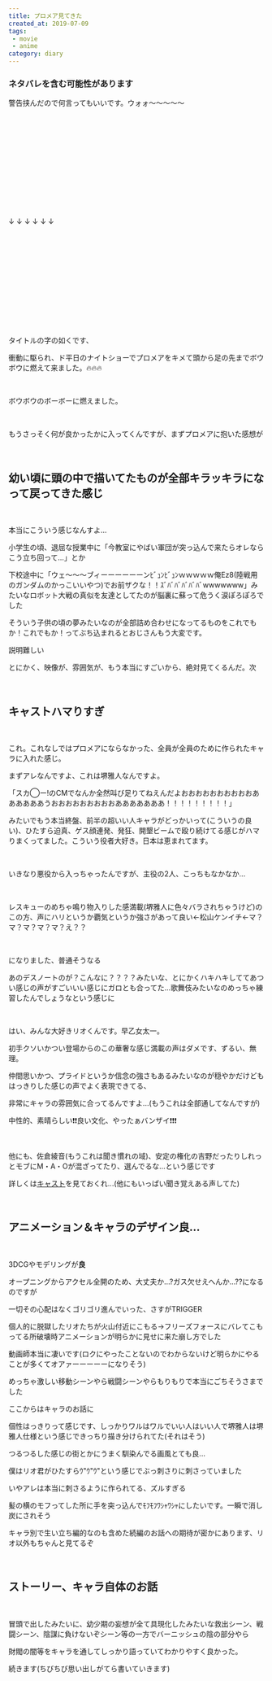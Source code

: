 ```yaml
---
title: プロメア見てきた
created_at: 2019-07-09
tags: 
 - movie
 - anime
category: diary
---
```

### **ネタバレを含む可能性があります**

警告挟んだので何言ってもいいです。ウォォ〜〜〜〜〜

<br>
<br>
<br>
<br>
<br>
<br>
<br>
<br>
<br>
<br>
<br>

↓   ↓   ↓   ↓   ↓   ↓

<br>
<br>
<br>
<br>
<br>
<br>
<br>
<br>
<br>
<br>
<br>

タイトルの字の如くです、

衝動に駆られ、ド平日のナイトショーでプロメアをキメて頭から足の先までボウボウに燃えて来ました。🔥🔥🔥

<br>

ボウボウのボーボーに燃えました。

<br>

もうさっそく何が良かったかに入ってくんですが、まずプロメアに抱いた感想が

<br>

## 幼い頃に頭の中で描いてたものが全部キラッキラになって戻ってきた感じ

<br>

本当にこういう感じなんすよ...

小学生の頃、退屈な授業中に「今教室にやばい軍団が突っ込んで来たらオレならこう立ち回って...」とか

下校途中に「ウェ〜〜〜ブィーーーーーーンﾋﾞｭﾝﾋﾞｭﾝｗｗｗｗｗ俺Ez8(陸戦用のガンダムのかっこいいやつ)でお前ザクな！！ｽﾞﾊﾞﾊﾞﾊﾞﾊﾞﾊﾞwwwwwww」みたいなロボット大戦の真似を友達としてたのが脳裏に蘇って危うく涙ぽろぽろでした

そういう子供の頃の夢みたいなのが全部詰め合わせになってるものをこれでもか！これでもか！ってぶち込まれるとおじさんもう大変です。

説明難しい

とにかく、映像が、雰囲気が、もう本当にすごいから、絶対見てくるんだ。次

<br>

## キャストハマりすぎ

<br>

これ。これなしではプロメアにならなかった、全員が全員のために作られたキャラに入れた感じ。

まずアレなんですよ、これは堺雅人なんですよ。

「スカ◯ー!のCMでなんか全然叫び足りてねえんだよおおおおおおおおおおああああああうおおおおおおおおおあああああああ！！！！！！！！！」

みたいでもう本当終盤、前半の超いい人キャラがどっかいって(こういうの良い)、ひたすら迫真、ゲス顔連発、発狂、開墾ビームで殴り続けてる感じがハマりまくってました。こういう役者大好き。日本は恵まれてます。

<br>

いきなり悪役から入っちゃったんですが、主役の2人、こっちもなかなか...

<br>

レスキューのめちゃ鳴り物入りした感満載(堺雅人に色々バラされちゃうけど)のこの方、声にハリというか覇気というか強さがあって良い←松山ケンイチ←マ？マ？マ？マ？マ？え？？

<br>

になりました、普通そうなる

あのデスノートのが？こんなに？？？？みたいな、とにかくハキハキしててあつい感じの声がすごいいい感じにガロとも合ってた...歌舞伎みたいなのめっちゃ練習したんでしょうなという感じに

<br>

はい、みんな大好きリオくんです。早乙女太一。

初手クソいかつい登場からのこの華奢な感じ満載の声はダメです、ずるい、無理。

仲間思いかつ、プライドというか信念の強さもあるみたいなのが穏やかだけどもはっきりした感じの声でよく表現できてる、

非常にキャラの雰囲気に合ってるんですよ...(もうこれは全部通してなんですが)

中性的、素晴らしい❗❗良い文化、やったぁバンザイ❗❗❗

<br>

他にも、佐倉綾音(もうこれは聞き慣れの域)、安定の権化の吉野だったりしれっとモブにM・A・Oが混ざってたり、選んでるな...という感じです

詳しくは[キャスト](https://promare-movie.com/cast_staff/ｖ)を見ておくれ...(他にもいっぱい聞き覚えある声してた)

<br>

## アニメーション＆キャラのデザイン良...

<br>

3DCGやモデリングが**良**

オープニングからアクセル全開のため、大丈夫か...?ガス欠せえへんか...??になるのですが

一切その心配はなくゴリゴリ進んでいった、さすがTRIGGER

個人的に脱獄したリオたちが火山付近にこもる→フリーズフォースにバレてこもってる所破壊時アニメーションが明らかに見せに来た崩し方でした

動画師本当に凄いです(ロクにやったことないのでわからないけど明らかにやることが多くてオアァーーーーーになりそう)

めっちゃ激しい移動シーンやら戦闘シーンやらもりもりで本当にごちそうさまでした

ここからはキャラのお話に

個性はっきりって感じです、しっかりワルはワルでいい人はいい人で堺雅人は堺雅人仕様という感じできっちり描き分けられてた(それはそう)

つるつるした感じの街とかにうまく馴染んでる画風とても良...

僕はリオ君がひたすらｳ"ｳ"ｳ"という感じでぶっ刺さりに刺さっていました

いやアレは本当に刺さるように作られてる、ズルすぎる

髪の横のモフってした所に手を突っ込んでﾓﾌﾓﾌﾜｼｬﾜｼｬにしたいです。一瞬で消し炭にされそう

キャラ別で生い立ち編的なのも含めた続編のお話への期待が密かにあります、リオ以外もちゃんと見てるぞ

<br>

## ストーリー、キャラ自体のお話

<br>

冒頭で出したみたいに、幼少期の妄想が全て具現化したみたいな救出シーン、戦闘シーン、陰謀に負けないぞシーン等の一方でバーニッシュの陰の部分やら

財閥の闇等をキャラを通してしっかり語っていてわかりやすく良かった。

続きます(ちびちび思い出しがてら書いていきます)